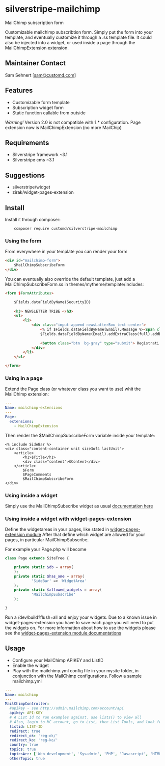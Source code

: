 silverstripe-mailchimp
=======================

MailChimp subscription form

Customizable mailchimp subscribtion form. Simply put the form into your template, and eventually
customize it through a .ss template file.
It could also be injected into a widget, or used inside a page through the MailChimpExtension extension.

## Maintainer Contact

Sam Sehnert [sam@customd.com]

## Features

* Customizable form template
* Subscription widget form
* Static function callable from outside

*Warning!* Version 2.0 is not compatible with 1.* configuration. Page extension now is MailChimpExtension (no more MailChip)

## Requirements

* Silverstripe framework ~3.1
* Silverstripe cms ~3.1

## Suggestions

* silverstripe/widget
* zirak/widget-pages-extension

## Install

Install it through composer: 

```
	composer require customd/silverstripe-mailchimp
```

### Using the form

From everywhere in your template you can render your form 

```HTML
<div id="mailchimp-form">
	$MailChimpSubscribeForm
</div>
```

You can eventually also override the default template, just add a MailChimpSubscribeForm.ss in themes/mytheme/template/Includes:

```HTML
<form $FormAttributes>

	$Fields.dataFieldByName(SecurityID)
	
	<h3> NEWSLETTER TRIBE </h3>
	<ul>
		<li>
			<div class="input-append newsLatterBox text-center">
				<% if $Fields.dataFieldByName(Email).Message %><span class="message $Fields.dataFieldByName(Email).MessageType">$Fields.dataFieldByName(Email).Message</span><% end_if %>
				$Fields.dataFieldByName(Email).addExtraClass(full).addExtraClass(text-center).setAttribute(placeholder, Email)
				
				<button class="btn  bg-gray" type="submit"> Registrati <i class="fa fa-long-arrow-right"> </i> </button>
			</div>
		</li>
	</ul>

</form>
```

### Using in a page

Extend the Page class (or whatever class you want to use) whit the MailChimp extension:

```YAML
---
Name: mailchimp-extensions
---
Page:
  extensions:
    - MailChimpExtension
```

Then render the $MailChimpSubscribeForm variable inside your template:

```
<% include SideBar %>
<div class="content-container unit size3of4 lastUnit">
	<article>
		<h1>$Title</h1>
		<div class="content">$Content</div>
	</article>
		$Form
		$PageComments
		$MailChimpSubscribeForm
</div>
```

### Using inside a widget

Simply use the MailChimpSubscribe widget as usual [documentation here](https://github.com/silverstripe/silverstripe-widgets)

### Using inside a widget with widget-pages-extension

Define the widgetareas in your pages, like stated in [widget-pages-extension module](https://github.com/g4b0/silverstripe-widget-pages-extension)
After that define which widget are allowed for your pages, in particular MailChimpSubscribe.

For example your Page.php will become

```php
class Page extends SiteTree {

	private static $db = array(
	);
	private static $has_one = array(
			'SideBar' => 'WidgetArea'
	);
	private static $allowed_widgets = array(
			'MailChimpSubscribe'
	);

}
```

Run a /dev/build?flush=all and enjoy your widgets. Due to a known issue in widget-pages-extension you have to save each page you will need to put the widgets on.
For more information about how to use the widgets please see the [widget-pages-extension module documentations](https://github.com/g4b0/silverstripe-widget-pages-extension)

## Usage

* Configure your MailChimp APIKEY and ListID
* Enable the widget
* Play with the mailchimp.yml config file in your mysite folder, in conjunction with the MailChimp configurations. Follow a sample mailchimp.yml

```YAML
---
Name: mailchimp
---
MailChimpController:
  #apikey - see http://admin.mailchimp.com/account/api
  apikey: API-KEY
  # A List Id to run examples against. use lists() to view all
  # Also, login to MC account, go to List, then List Tools, and look for the List ID entry
  listid: LIST-ID
  redirect: true
  redirect_ok: 'reg-ok/'
  redirect_ko: 'reg-ko/'
  country: true
  topics: true
  topicsArr: ['Web development', 'Sysadmin', 'PHP', 'Javascript', 'HTML & CSS']
  otherTopic: true
```
